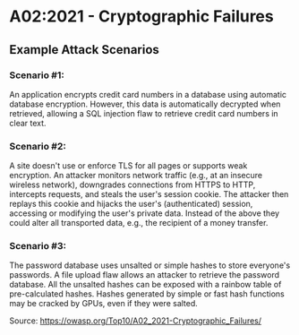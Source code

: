 # A02:2021 - Cryptographic Failures

## Example Attack Scenarios

### Scenario #1: 
An application encrypts credit card numbers in a database using automatic database encryption. However, this data is automatically decrypted when retrieved, allowing a SQL injection flaw to retrieve credit card numbers in clear text.

### Scenario #2: 
A site doesn't use or enforce TLS for all pages or supports weak encryption. An attacker monitors network traffic (e.g., at an insecure wireless network), downgrades connections from HTTPS to HTTP, intercepts requests, and steals the user's session cookie. The attacker then replays this cookie and hijacks the user's (authenticated) session, accessing or modifying the user's private data. Instead of the above they could alter all transported data, e.g., the recipient of a money transfer.

### Scenario #3: 
The password database uses unsalted or simple hashes to store everyone's passwords. A file upload flaw allows an attacker to retrieve the password database. All the unsalted hashes can be exposed with a rainbow table of pre-calculated hashes. Hashes generated by simple or fast hash functions may be cracked by GPUs, even if they were salted.

Source: https://owasp.org/Top10/A02_2021-Cryptographic_Failures/ 
